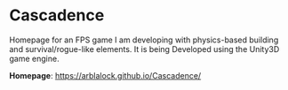 # Cascadence

Homepage for an FPS game I am developing with physics-based building and survival/rogue-like elements. It is being Developed using the Unity3D game engine. 

**Homepage**: https://arblalock.github.io/Cascadence/
